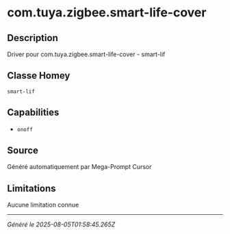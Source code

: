 # com.tuya.zigbee.smart-life-cover

## Description
Driver pour com.tuya.zigbee.smart-life-cover - smart-lif

## Classe Homey
`smart-lif`

## Capabilities
- `onoff`

## Source
Généré automatiquement par Mega-Prompt Cursor

## Limitations
Aucune limitation connue

---
*Généré le 2025-08-05T01:58:45.265Z*
